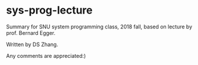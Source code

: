 # sys-prog-lecture
Summary for SNU system programming class, 2018 fall, based on lecture by prof. Bernard Egger.

Written by DS Zhang.

Any comments are appreciated:)

